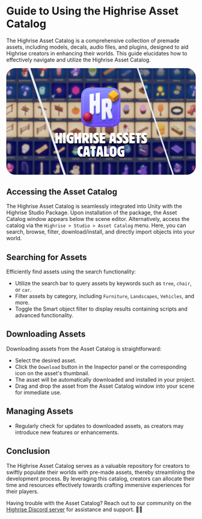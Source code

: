 # Guide to Using the Highrise Asset Catalog

The Highrise Asset Catalog is a comprehensive collection of premade assets, including models, decals, audio files, and plugins, designed to aid Highrise creators in enhancing their worlds. This guide elucidates how to effectively navigate and utilize the Highrise Asset Catalog.


![Assets Catalog](/assets/learn/guides/studio/Assets/assets-catalog.png)

## Accessing the Asset Catalog

The Highrise Asset Catalog is seamlessly integrated into Unity with the Highrise Studio Package. Upon installation of the package, the Asset Catalog window appears below the scene editor. Alternatively, access the catalog via the `Highrise > Studio > Asset Catalog` menu. Here, you can search, browse, filter, download/install, and directly import objects into your world.

## Searching for Assets

Efficiently find assets using the search functionality:

- Utilize the search bar to query assets by keywords such as `tree`, `chair`, or `car`.
- Filter assets by category, including `Furniture`, `Landscapes`, `Vehicles`, and more.
- Toggle the Smart object filter to display results containing scripts and advanced functionality.

## Downloading Assets

Downloading assets from the Asset Catalog is straightforward:

- Select the desired asset.
- Click the `Download` button in the Inspector panel or the corresponding icon on the asset's thumbnail.
- The asset will be automatically downloaded and installed in your project.
- Drag and drop the asset from the Asset Catalog window into your scene for immediate use.

## Managing Assets

- Regularly check for updates to downloaded assets, as creators may introduce new features or enhancements.

## Conclusion

The Highrise Asset Catalog serves as a valuable repository for creators to swiftly populate their worlds with pre-made assets, thereby streamlining the development process. By leveraging this catalog, creators can allocate their time and resources effectively towards crafting immersive experiences for their players.

Having trouble with the Asset Catalog? Reach out to our community on the [Highrise Discord server](https://discord.gg/highrisegame) for assistance and support. 🎨🚀